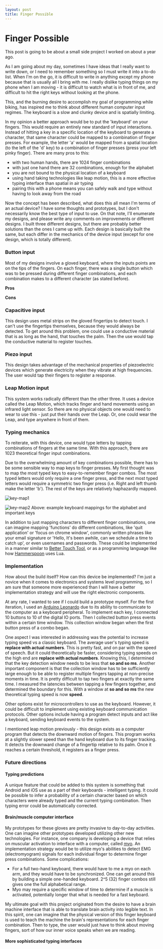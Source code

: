 ```yaml
---
layout: post
title: Finger Possible
---
```


# Finger Possible

This post is going to be about a small side project I worked on about a year ago.

As I am going about my day, sometimes I have ideas that I really want to write down, or I need to remember something so I must write it into a to-do list. When I'm on the go, it is difficult to write in anything except my phone because that is usually all I bring with me. I really dislike typing things on my phone when I am moving - it is difficult to watch what is in front of me, and difficult to hit the right keys without looking at the phone.

This, and the burning desire to accomplish my goal of programming while biking, has inspired me to think about different human computer input regimes. The keyboard is a slow and clunky device and is spatially limiting.

In my opinion a better approach would be to put the 'keyboard' on your fingers. This would require an entirely new standard of input interactions. Instead of hitting a key in a specific location of the keyboard to generate a character, that same character could be mapped to a combination of finger presses. For example, the letter 'a' would be mapped from a spatial location (to the left of the 'd' key) to a combination of finger presses (press your left pinky finger). There are many pros to this:
- with two human hands, there are 1024 finger combinations
- with just one hand there are 32 combinations, enough for the alphabet
- you are not bound to the physical location of a keyboard
- using hand taking technologies like leap motion, this is a more effective typing interface than spatial in air typing
- pairing this with a phone means you can safely walk and type without having to look away from the road

Now the concept has been described, what does this all mean I'm terms of an actual device? I have some thoughts and prototypes, but I don't necessarily know the best type of input to use. On that note, I'll enumerate my designs, and please write any comments on improvements or different designs. I built three different designs, but there are probably better solutions than the ones I came up with. Each design is basically built the same, but each differ in the mechanics of the device input (except for one design, which is totally different).

### Button input

Most of my designs involve a gloved keyboard, where the inputs points are on the tips of the fingers. On each finger, there was a single button which was to be pressed during different finger combinations, and each combination makes to a different character (as stated before).

**Pros**

**Cons**

### Capacitive input

This design uses metal strips on the gloved fingertips to detect touch. I can't use the fingertips themselves, because they would always be detected. To get around this problem, one could use a conductive material that is as long as the hand, that touches the palm. Then the use would tap the conductive material to register touches.

### Piezo input

This design takes advantage of the mechanical properties of piezoelectric devices which generate electricity when they vibrate at high frequencies. The user would tap their fingers to register a response.

### Leap Motion input

This system works radically different than the other three. It uses a device called the Leap Motion, which tracks finger and hand movements using an infrared light sensor. So there are no physical objects one would need to wear to use this - just put their hands over the Leap. Or, one could wear the Leap, and type anywhere in front of them.

### Typing mechanics

To reiterate, with this device, one would type letters by tapping combinations of fingers at the same time. With this approach, there are 1023 theoretical finger input combinations.

Due to the overwhelming amount of key combinations possible, there has to be some sensible way to map keys to finger presses. My first thought was to map the most typed keys to easy-to-remember finger combos. The most typed letters would only require a one finger press, and the next most typed letters would require a symmetric two finger press (i.e. Right and left thumb make the letter 'b'). The rest of the keys are relatively haphazardly mapped.

![key-map1](http://i.imgur.com/4l3EU9H.png)

![key-map2](http://i.imgur.com/xEuLPlE.png)
Above: example keyboard mappings for the alphabet and important keys

In addition to just mapping characters to different finger combinations, one can imagine mapping 'functions' do different combinations, like 'quit application' or 'focus on chrome window', commonly written phrases like your email signature or 'Hello, It's been awhile, can we schedule a time to catch up', or even usernames and passwords. These could be implemented in a manner similar to [Better Touch Tool](https://www.boastr.net), or as a programming language like how [Hammerspoon](http://www.hammerspoon.org) uses Lua.

### Implementation

How about the build itself? How can this device be implemented? I'm just a novice when it comes to electronics and systems level programming, so I am sure that someone more experienced than I will have a better implementation strategy and will use the right electronic components.

At any rate, I wanted to see if I could build a prototype myself. For the first iteration, I used an [Arduino Leonardo](https://www.arduino.cc/en/Main/ArduinoBoardLeonardo) due to its ability to communicate to the computer as a keyboard peripheral. To implement each key, I connected 10 buttons to 10 of the digital IO ports. Then I collected button press events within a certain time window. This collection window began when the first button press of a combo began.

One aspect I was interested in addressing was the potential to increase typing speed vs a classic keyboard. The average user's typing speed is **replace with actual numbers**. This is pretty fast, and on par with the speed of speech. But it could theoretically be faster, considering typing speeds on the high end are **replace with actual numbers**. Knowing this, I determined that the key detection window needs to be less that **so and so ms**. Another important component is that the collection window has to be sufficiently large enough to be able to register multiple fingers tapping at non-precise moments in time. It is pretty difficult to tap two fingers at exactly the same time. I measured the latencies between tapping a few fingers together, and determined the boundary for this. With a window at **so and so ms** the new theoretical typing speed is now **speed**.

Other options exist for microcontrollers to use as the keyboard. However, it could be difficult to implement using existing keyboard communication protocols. Other options include having a program detect inputs and act like a keyboard, sending keyboard events to the system.

I mentioned leap motion previously - this design exists as a computer program that detects the downward motion of fingers. This program works at a slightly slower speed than the hand keyboard due to its finger tracking. It detects the downward change of a fingertip relative to its palm. Once it reaches a certain threshold, it registers as a finger press.


### Future directions

#### Typing predictions

A unique feature that could be added to this system is something that Android and iOS use as a part of their keyboards - intelligent typing. It could be possible to infer a probability of a certain character based on which characters were already typed and the current typing combination. Then typing error could be automatically corrected.

#### Brain/muscle computer interface

My prototypes for these gloves are pretty invasive to day-to-day activities. One can imagine other prototypes developed utilizing other new technologies. For instance, one company is developing a device that relies on muscular activation to interface with a computer, called [myo](https://www.myo.com). An implementation strategy would be to utilize myo's abilities to detect EMG (electromyogram) signals for each individual finger to determine finger press combinations. Some complications:
- For a full two-hand keyboard, there would have to me a myo on each arm, and they would have to be synchronized. One can get around this by building a simple one-handed keyboard. 2^5 (32) finger combos still gives one the full alphabetical range.
- Myo may require a specific window of time to determine if a muscle is activated, potentially longer that what is needed for a fast keyboard.

My ultimate goal with this project originated from the desire to have a brain machine interface that is able to translate brain activity into legible text. In this spirit, one can imagine that the physical version of this finger keyboard is used to teach the machine the brain's representations for each finger combination. Then to type, the user would just have to think about moving fingers, sort of how our inner voice speaks when we are reading.


#### More sophisticated typing interfaces
